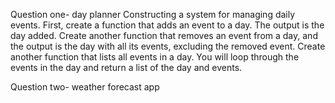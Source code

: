 Question one- day planner
Constructing a system for managing daily events. 
First, create a function that adds an event to a day. 
The output is the day added. Create another function that removes an event from a day, and the output is the day with all its events, excluding the removed event. 
Create another function that lists all events in a day. 
You will loop through the events in the day and return a list of the day and events.


Question two- weather forecast app






